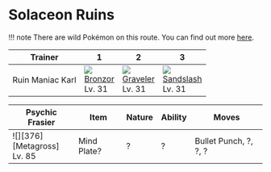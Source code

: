# Solaceon Ruins

!!! note
    There are wild Pokémon on this route. You can find out more [here](../../wild_pokemon/solaceon_ruins/).

Trainer          | 1                                   | 2                                   | 3
---              | ---                                 | ---                                 | ---
Ruin Maniac Karl | ![][436]<br> [Bronzor]<br> Lv. 31   | ![][075]<br> [Graveler]<br> Lv. 31  | ![][028]<br> [Sandslash]<br> Lv. 31

Psychic Frasier                      | Item        | Nature | Ability | Moves
---                                  | ---         |    --- | ---     | ---
![][376]<br> [Metagross]<br> Lv. 85  | Mind Plate? |      ? |       ? | Bullet Punch, ?, ?, ?

[Sandslash]: ../../pokemon_changes/028/
[Graveler]: ../../pokemon_changes/075/
[Bronzor]: ../../pokemon_changes/436/
[028]: ../img/pokemon/028.png
[075]: ../img/pokemon/075.png
[436]: ../img/pokemon/436.png
